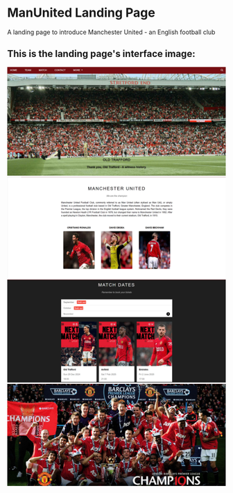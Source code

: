 
# ManUnited Landing Page    
A landing page to introduce Manchester United - an English football club

## This is the landing page's interface image:
![](assets/capture/p1.jpg)
![](assets/capture/p2.jpg)
![](assets/capture/p3.jpg)
![](assets/capture/p4.jpg)

